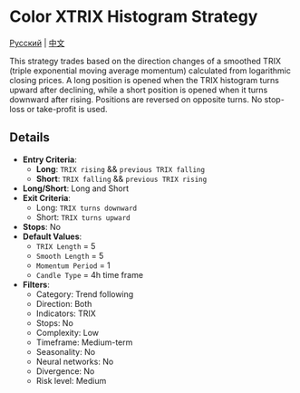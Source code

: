 # Color XTRIX Histogram Strategy
[Русский](README_ru.md) | [中文](README_cn.md)

This strategy trades based on the direction changes of a smoothed TRIX (triple exponential moving average momentum) calculated from logarithmic closing prices. A long position is opened when the TRIX histogram turns upward after declining, while a short position is opened when it turns downward after rising. Positions are reversed on opposite turns. No stop-loss or take-profit is used.

## Details

- **Entry Criteria**:
  - **Long**: `TRIX rising` && `previous TRIX falling`
  - **Short**: `TRIX falling` && `previous TRIX rising`
- **Long/Short**: Long and Short
- **Exit Criteria**:
  - Long: `TRIX turns downward`
  - Short: `TRIX turns upward`
- **Stops**: No
- **Default Values**:
  - `TRIX Length` = 5
  - `Smooth Length` = 5
  - `Momentum Period` = 1
  - `Candle Type` = 4h time frame
- **Filters**:
  - Category: Trend following
  - Direction: Both
  - Indicators: TRIX
  - Stops: No
  - Complexity: Low
  - Timeframe: Medium-term
  - Seasonality: No
  - Neural networks: No
  - Divergence: No
  - Risk level: Medium

